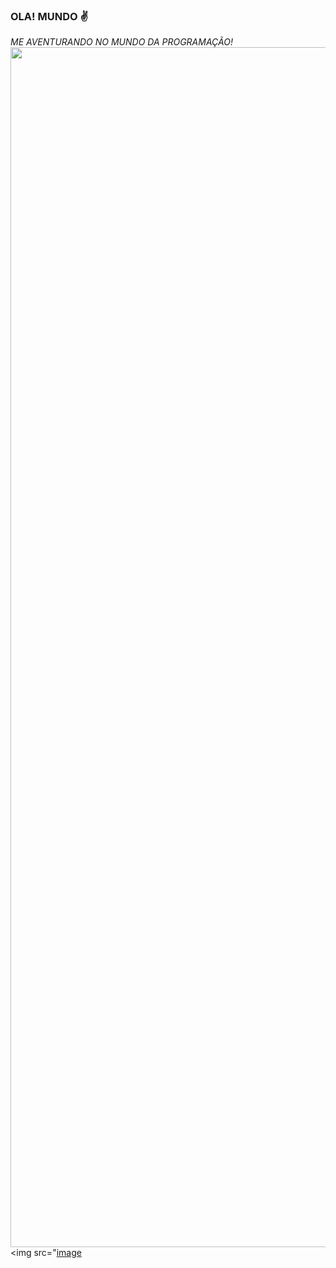 ### OLA! MUNDO ✌️
*ME AVENTURANDO NO MUNDO DA PROGRAMAÇÃO!*
<img src="https://www.animatedimages.org/data/media/562/animated-line-image-0184.gif" width="1920" />
<img src="[image](https://github.com/alefcarmo/alefcarmo/assets/144830552/d1de9452-4423-42bb-9907-a1663bc2cda0)

